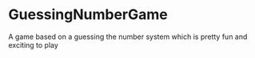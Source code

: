 # GuessingNumberGame
A game based on a guessing the number system which is pretty fun and exciting to play
